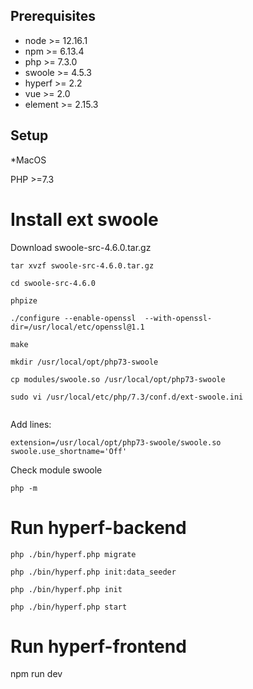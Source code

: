 
## Prerequisites

- node >= 12.16.1
- npm >= 6.13.4
- php >= 7.3.0
- swoole >= 4.5.3
- hyperf >= 2.2
- vue >= 2.0
- element >= 2.15.3

## Setup

*MacOS

PHP >=7.3

# Install ext swoole

Download swoole-src-4.6.0.tar.gz

```
tar xvzf swoole-src-4.6.0.tar.gz    

cd swoole-src-4.6.0

phpize  

./configure --enable-openssl  --with-openssl-dir=/usr/local/etc/openssl@1.1

make

mkdir /usr/local/opt/php73-swoole

cp modules/swoole.so /usr/local/opt/php73-swoole

sudo vi /usr/local/etc/php/7.3/conf.d/ext-swoole.ini


```

Add lines:

```
extension=/usr/local/opt/php73-swoole/swoole.so
swoole.use_shortname='Off'
```

Check module swoole

```
php -m
```

# Run hyperf-backend

```
php ./bin/hyperf.php migrate    

php ./bin/hyperf.php init:data_seeder

php ./bin/hyperf.php init

php ./bin/hyperf.php start
```

# Run hyperf-frontend

npm run dev

